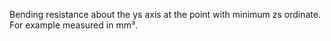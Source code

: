﻿Bending resistance about the ys axis at the point with minimum zs ordinate. For example measured in mm³.